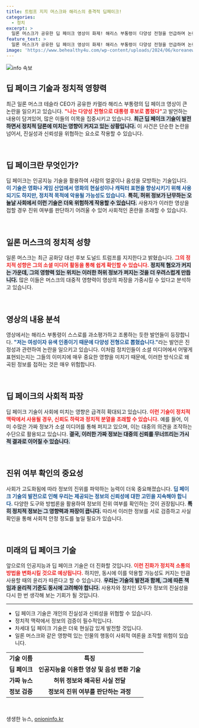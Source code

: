 ```yaml
---
title: 트럼프 지지 머스크와 해리스의 충격적 딥페이크!
categories:
  - 정치
excerpt: >
  일론 머스크가 공유한 딥 페이크 영상이 화제! 해리스 부통령이 다양성 전형을 언급하며 논란의 중심으로 떠오르고, 이미 1억 뷰를 기록했습니다. 진짜인지 가짜인지, 이 충격적인 영상의 진실은?
feature_text: >
  일론 머스크가 공유한 딥 페이크 영상이 화제! 해리스 부통령이 다양성 전형을 언급하며 논란의 중심으로 떠오르고, 이미 1억 뷰를 기록했습니다. 진짜인지 가짜인지, 이 충격적인 영상의 진실은?
image: 'https://www.behealthy4u.com/wp-content/uploads/2024/06/koreanews.jpg'
---
```


<p><img src="https://www.behealthy4u.com/wp-content/uploads/2024/06/koreanews.jpg" alt="info 속보" /></p>

<h2 data-ke-size="size26">딥 페이크 기술과 정치적 영향력</h2>

<p data-ke-size="size16">최근 일론 머스크 테슬라 CEO가 공유한 카멀라 해리스 부통령의 딥 페이크 영상이 큰 논란을 일으키고 있습니다. <b><span style="color: #ee2323;">"나는 다양성 전형으로 대통령 후보로 뽑혔다"</span></b>고 발언하는 내용이 담겨있어, 많은 이들의 이목을 집중시키고 있습니다. <b><span style="background-color: #21538527;">최근 딥 페이크 기술이 발전하면서 정치적 담론에 미치는 영향이 커지고 있는 상황입니다.</span></b> 이 사건은 단순한 논란을 넘어서, 진실성과 신뢰성을 위협하는 요소로 작용할 수 있습니다.</p>

<p data-ke-size="size16">&nbsp;</p>

<h2 data-ke-size="size26">딥 페이크란 무엇인가?</h2>

<p data-ke-size="size16"> 딥 페이크는 인공지능 기술을 활용하여 사람의 얼굴이나 음성을 모방하는 기술입니다. <b><span style="color: #1a5490;">이 기술은 영화나 게임 산업에서 영화의 현실성이나 캐릭터 표현을 향상시키기 위해 사용되기도 하지만, 정치적 목적에 악용될 가능성도 있습니다.</span></b> <b><span style="background-color: #21538527;">특히, 허위 정보가 난무하는 오늘날 사회에서 이런 기술은 더욱 위험하게 작용할 수 있습니다.</span></b> 사용자가 이러한 영상을 접할 경우 진위 여부를 판단하기 어려울 수 있어 사회적인 혼란을 초래할 수 있습니다.</p>

<p data-ke-size="size16">&nbsp;</p>

<h2 data-ke-size="size26">일론 머스크의 정치적 성향</h2>

<p data-ke-size="size16">일론 머스크는 최근 공화당 대선 후보 도널드 트럼프를 지지한다고 밝혔습니다. <b><span style="color: #ee2323;">그의 정치적 성향은 그의 소셜 미디어 활동을 통해 쉽게 확인할 수 있습니다.</span></b> <b><span style="background-color: #21538527;">정치적 혐오가 커지는 가운데, 그의 영향력 있는 위치는 이러한 허위 정보가 퍼지는 것을 더 우려스럽게 만듭니다.</span></b> 많은 이들은 머스크의 대중적 영향력이 영상의 파장을 가중시킬 수 있다고 분석하고 있습니다.</p>

<p data-ke-size="size16">&nbsp;</p>

<h2 data-ke-size="size26">영상의 내용 분석</h2>

<p data-ke-size="size16">영상에서는 해리스 부통령이 스스로를 과소평가하고 조롱하는 듯한 발언들이 등장합니다. <b><span style="color: #1a5490;">"저는 여성이자 유색 인종이기 때문에 다양성 전형으로 뽑혔습니다."</span></b>라는 발언은 진정성과 관련하여 논란을 일으키고 있습니다. 이처럼 정치인들이 소셜 미디어에서 어떻게 표현되는지는 그들의 이미지에 매우 중요한 영향을 미치기 때문에, 이러한 방식으로 왜곡된 정보를 접하는 것은 매우 위험합니다.</p>

<p data-ke-size="size16">&nbsp;</p>

<h2 data-ke-size="size26">딥 페이크의 사회적 파장</h2>

<p data-ke-size="size16">딥 페이크 기술이 사회에 미치는 영향은 급격히 확대되고 있습니다. <b><span style="color: #ee2323;">이런 기술이 정치적 맥락에서 사용될 경우, 신뢰도 하락과 정치적 분열을 초래할 수 있습니다.</span></b> 예를 들어, 이미 수많은 가짜 정보가 소셜 미디어를 통해 퍼지고 있으며, 이는 대중의 의견을 조작하는 수단으로 활용되고 있습니다. <b><span style="background-color: #21538527;">결국, 이러한 가짜 정보는 대중의 신뢰를 무너뜨리는 가시적 결과로 이어질 수 있습니다.</span></b></p>

<p data-ke-size="size16">&nbsp;</p>

<h2 data-ke-size="size26">진위 여부 확인의 중요성</h2>

<p data-ke-size="size16">사회가 고도화됨에 따라 정보의 진위를 파악하는 능력이 더욱 중요해졌습니다. <b><span style="color: #1a5490;">딥 페이크 기술의 발전으로 인해 우리는 제공되는 정보의 신뢰성에 대한 고민을 지속해야 합니다.</span></b> 다양한 도구와 방법론을 활용하여 정보의 진위 여부를 확인하는 것이 권장됩니다. <b><span style="background-color: #21538527;">특히 정치적 정보는 그 영향력과 파장이 큽니다.</span></b> 따라서 이러한 정보를 서로 검증하고 사실 확인을 통해 사회적 안정 정도를 높일 필요가 있습니다.</p>

<p data-ke-size="size16">&nbsp;</p>

<h2 data-ke-size="size26">미래의 딥 페이크 기술</h2>

<p data-ke-size="size16">앞으로의 인공지능과 딥 페이크 기술은 더 진화할 것입니다. <b><span style="color: #ee2323;">이런 진화가 정치적 소통의 방법을 변화시킬 것으로 예상됩니다.</span></b> 하지만, 동시에 이를 악용할 가능성도 커지는 만큼 사용할 때의 윤리가 따른다고 할 수 있습니다. <b><span style="background-color: #21538527;">우리는 기술의 발전과 함께, 그에 따른 책임과 윤리적 기준도 동시에 고려해야 합니다.</span></b> 사용자와 정치인 모두가 정보의 진실성을 다시 한 번 생각해 보는 기회가 될 것입니다.</p>

<p data-ke-size="size16"></p>

<hr>

<ul>
    <li>딥 페이크 기술은 개인의 진실성과 신뢰성을 위협할 수 있습니다.</li>
    <li>정치적 맥락에서 정보의 검증이 필수적입니다.</li>
    <li>차세대 딥 페이크 기술은 더욱 현실감 있게 발전할 것입니다.</li>
    <li>일론 머스크와 같은 영향력 있는 인물의 행동이 사회적 여론을 조작할 위험이 있습니다.</li>
</ul>

<table>
  <tr>
    <td style="text-align: center; height: 17px;"><b>기술 이름</b></td>
    <td style="text-align: center; height: 17px;"><b>특징</b></td>
  </tr>
  <tr>
    <td style="text-align: center; height: 17px;"><b>딥 페이크</b></td>
    <td style="text-align: center; height: 17px;"><b>인공지능을 이용한 영상 및 음성 변환 기술</b></td>
  </tr>
  <tr>
    <td style="text-align: center; height: 17px;"><b>가짜 뉴스</b></td>
    <td style="text-align: center; height: 17px;"><b>허위 정보와 왜곡된 사실 전달</b></td>
  </tr>
  <tr>
    <td style="text-align: center; height: 17px;"><b>정보 검증</b></td>
    <td style="text-align: center; height: 17px;"><b>정보의 진위 여부를 판단하는 과정</b></td>
  </tr>
</table>

<p data-ke-size="size16">&nbsp;</p>
생생한 뉴스, <a href="https://onioninfo.kr" rel="dofollow">onioninfo.kr</a>


